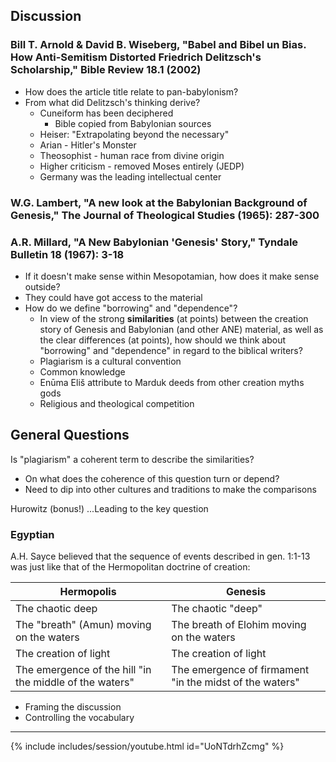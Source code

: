 ---
---

## Discussion

### Bill T. Arnold & David B. Wiseberg, "Babel and Bibel un Bias. How Anti-Semitism Distorted Friedrich Delitzsch's Scholarship," Bible Review 18.1 (2002)

- How does the article title relate to pan-babylonism?
- From what did Delitzsch's thinking derive?
  - Cuneiform has been deciphered
    - Bible copied from Babylonian sources
  - Heiser: "Extrapolating beyond the necessary"
  - Arian - Hitler's Monster
  - Theosophist - human race from divine origin
  - Higher criticism - removed Moses entirely (JEDP)
  - Germany was the leading intellectual center

### W.G. Lambert, "A new look at the Babylonian Background of Genesis," The Journal of Theological Studies (1965): 287-300

### A.R. Millard, "A New Babylonian 'Genesis' Story," Tyndale Bulletin 18 (1967): 3-18

- If it doesn't make sense within Mesopotamian, how does it make sense outside?
- They could have got access to the material
- How do we define "borrowing" and "dependence"?
  - In view of the strong **similarities** (at points) between the creation story of Genesis and Babylonian (and other ANE) material, as well as the clear differences (at points), how should we think about "borrowing" and "dependence" in regard to the biblical writers?
  - Plagiarism is a cultural convention
  - Common knowledge
  - Enūma Eliš attribute to Marduk deeds from other creation myths gods
  - Religious and theological competition

## General Questions

Is "plagiarism" a coherent term to describe the similarities?
  - On what does the coherence of this question turn or depend?
  - Need to dip into other cultures and traditions to make the comparisons

Hurowitz (bonus!) ...Leading to the key question

### Egyptian
A.H. Sayce believed that the sequence of events described in gen. 1:1-13 was just like that of the Hermopolitan doctrine of creation:

Hermopolis | Genesis
--- | ---
The chaotic deep | The chaotic "deep"
The "breath" (Amun) moving on the waters | The breath of Elohim moving on the waters
The creation of light | The creation of light
The emergence of the hill "in the middle of the waters" | The emergence of firmament "in the midst of the waters"

- Framing the discussion
- Controlling the vocabulary

----

{% include includes/session/youtube.html  id="UoNTdrhZcmg" %}
